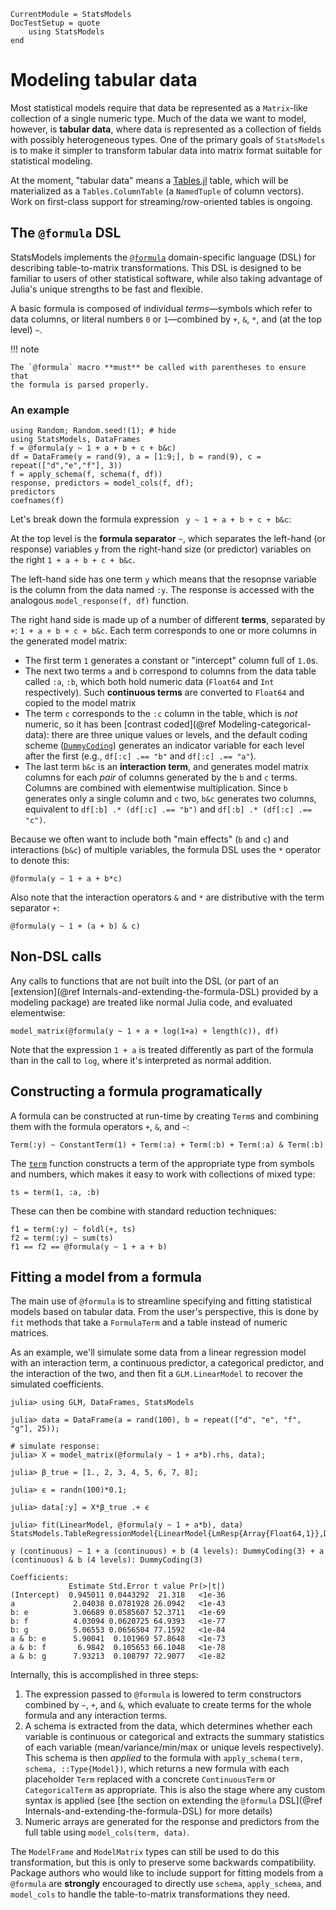 ```@meta
CurrentModule = StatsModels
DocTestSetup = quote
    using StatsModels
end
```

# Modeling tabular data

Most statistical models require that data be represented as a `Matrix`-like
collection of a single numeric type.  Much of the data we want to model,
however, is **tabular data**, where data is represented as a collection of
fields with possibly heterogeneous types.  One of the primary goals of
`StatsModels` is to make it simpler to transform tabular data into matrix format
suitable for statistical modeling.

At the moment, "tabular data" means a
[Tables.jl](https://github.com/JuliaData/Tables.jl) table, which will be
materialized as a `Tables.ColumnTable` (a `NamedTuple` of column vectors).  Work
on first-class support for streaming/row-oriented tables is ongoing.

## The `@formula` DSL

StatsModels implements the [`@formula`](@ref) domain-specific language (DSL) for
describing table-to-matrix transformations.  This DSL is designed to be familiar
to users of other statistical software, while also taking advantage of Julia's
unique strengths to be fast and flexible.

A basic formula is composed of individual *terms*—symbols which refer to data
columns, or literal numbers `0` or `1`—combined by `+`, `&`, `*`, and (at the
top level) `~`.

!!! note 

    The `@formula` macro **must** be called with parentheses to ensure that
    the formula is parsed properly.

### An example

```@repl 1
using Random; Random.seed!(1); # hide
using StatsModels, DataFrames
f = @formula(y ~ 1 + a + b + c + b&c)
df = DataFrame(y = rand(9), a = [1:9;], b = rand(9), c = repeat(["d","e","f"], 3))
f = apply_schema(f, schema(f, df))
response, predictors = model_cols(f, df); 
predictors
coefnames(f)
```

Let's break down the formula expression ` y ~ 1 + a + b + c + b&c`:

At the top level is the **formula separator** `~`, which separates the left-hand
(or response) variables `y` from the right-hand size (or predictor) variables on
the right `1 + a + b + c + b&c`.

The left-hand side has one term `y` which means that the resopnse variable is
the column from the data named `:y`.  The response is accessed with the
analogous `model_response(f, df)` function.

The right hand side is made up of a number of different **terms**, separated by
`+`: `1 + a + b + c + b&c`.  Each term corresponds to one or more columns in the
generated model matrix: 

* The first term `1` generates a constant or "intercept" column full of `1.0`s.
* The next two terms `a` and `b` correspond to columns from the data table
  called `:a`, `:b`, which both hold numeric data (`Float64` and `Int`
  respectively).  Such **continuous terms** are converted to `Float64` and
  copied to the model matrix
* The term `c` corresponds to the `:c` column in the table, which is _not_
  numeric, so it has been [contrast coded](@ref Modeling-categorical-data):
  there are three unique values or levels, and the default coding scheme
  ([`DummyCoding`](@ref)) generates an indicator variable for each level after
  the first (e.g., `df[:c] .== "b"` and `df[:c] .== "a"`).
* The last term `b&c` is an **interaction term**, and generates model matrix
  columns for each _pair_ of columns generated by the `b` and `c` terms.
  Columns are combined with elementwise multiplication.  Since `b` generates
  only a single column and `c` two, `b&c` generates two columns, equivalent to
  `df[:b] .* (df[:c] .== "b")` and `df[:b] .* (df[:c] .== "c")`.

Because we often want to include both "main effects" (`b` and `c`) and
interactions (`b&c`) of multiple variables, the formula DSL uses the `*`
operator to denote this:

```@repl 1
@formula(y ~ 1 + a + b*c)
```

Also note that the interaction operators `&` and `*` are distributive with the
term separator `+`:

```@repl 1
@formula(y ~ 1 + (a + b) & c)
```

## Non-DSL calls

Any calls to functions that are not built into the DSL (or part of an
[extension](@ref Internals-and-extending-the-formula-DSL) provided by a modeling
package) are treated like normal Julia code, and evaluated elementwise:

```@repl 1
model_matrix(@formula(y ~ 1 + a + log(1+a) + length(c)), df)
```

Note that the expression `1 + a` is treated differently as part of the formula
than in the call to `log`, where it's interpreted as normal addition.

## Constructing a formula programatically

A formula can be constructed at run-time by creating `Term`s and combining them
with the formula operators `+`, `&`, and `~`:

```@repl 1
Term(:y) ~ ConstantTerm(1) + Term(:a) + Term(:b) + Term(:a) & Term(:b)
```

The [`term`](@ref) function constructs a term of the appropriate type from
symbols and numbers, which makes it easy to work with collections of mixed type:

```@repl 1
ts = term(1, :a, :b)
```

These can then be combine with standard reduction techniques:

```@repl 1
f1 = term(:y) ~ foldl(+, ts)
f2 = term(:y) ~ sum(ts)
f1 == f2 == @formula(y ~ 1 + a + b)
```

## Fitting a model from a formula

The main use of `@formula` is to streamline specifying and fitting statistical
models based on tabular data.  From the user's perspective, this is done by
`fit` methods that take a `FormulaTerm` and a table instead of numeric
matrices.

As an example, we'll simulate some data from a linear regression model with an
interaction term, a continuous predictor, a categorical predictor, and the
interaction of the two, and then fit a `GLM.LinearModel` to recover the
simulated coefficients.

```julia-repl
julia> using GLM, DataFrames, StatsModels

julia> data = DataFrame(a = rand(100), b = repeat(["d", "e", "f", "g"], 25));

# simulate response:
julia> X = model_matrix(@formula(y ~ 1 + a*b).rhs, data);

julia> β_true = [1., 2, 3, 4, 5, 6, 7, 8];

julia> ϵ = randn(100)*0.1;

julia> data[:y] = X*β_true .+ ϵ

julia> fit(LinearModel, @formula(y ~ 1 + a*b), data)
StatsModels.TableRegressionModel{LinearModel{LmResp{Array{Float64,1}},DensePredChol{Float64,LinearAlgebra.Cholesky{Float64,Array{Float64,2}}}},Array{Float64,2}}

y (continuous) ~ 1 + a (continuous) + b (4 levels): DummyCoding(3) + a (continuous) & b (4 levels): DummyCoding(3)

Coefficients:
             Estimate Std.Error t value Pr(>|t|)
(Intercept)  0.945011 0.0443292  21.318   <1e-36
a             2.04038 0.0781928 26.0942   <1e-43
b: e          3.06689 0.0585607 52.3711   <1e-69
b: f          4.03094 0.0620725 64.9393   <1e-77
b: g          5.06553 0.0656504 77.1592   <1e-84
a & b: e      5.90041  0.101969 57.8648   <1e-73
a & b: f       6.9842  0.105653 66.1048   <1e-78
a & b: g      7.93213  0.108797 72.9077   <1e-82
```

Internally, this is accomplished in three steps:

1. The expression passed to `@formula` is lowered to term constructors combined
   by `~`, `+`, and `&`, which evaluate to create terms for the whole formula
   and any interaction terms.
2. A schema is extracted from the data, which determines whether each variable
   is continuous or categorical and extracts the summary statistics of each
   variable (mean/variance/min/max or unique levels respectively).  This schema
   is then _applied_ to the formula with `apply_schema(term, schema,
   ::Type{Model})`, which returns a new formula with each placeholder `Term`
   replaced with a concrete `ContinuousTerm` or `CategoricalTerm` as
   appropriate.  This is also the stage where any custom syntax is applied (see
   [the section on extending the `@formula`
   DSL](@ref Internals-and-extending-the-formula-DSL) for more details)
3. Numeric arrays are generated for the response and predictors from the full
   table using `model_cols(term, data)`.

The `ModelFrame` and `ModelMatrix` types can still be used to do this
transformation, but this is only to preserve some backwards compatibility.
Package authors who would like to include support for fitting models from a
`@formula` are **strongly** encouraged to directly use `schema`, `apply_schema`,
and `model_cols` to handle the table-to-matrix transformations they need.
